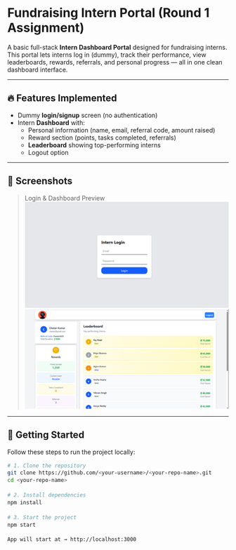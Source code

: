 # Fundraising Intern Portal (Round 1 Assignment)

A basic full-stack **Intern Dashboard Portal** designed for fundraising interns.  
This portal lets interns log in (dummy), track their performance, view leaderboards, rewards, referrals, and personal progress — all in one clean dashboard interface.

---
## 🔥 Features Implemented

- Dummy **login/signup** screen (no authentication)
- Intern **Dashboard** with:
  - Personal information (name, email, referral code, amount raised)
  - Reward section (points, tasks completed, referrals)
  - **Leaderboard** showing top-performing interns
  - Logout option

---
## 📸 Screenshots

> Login & Dashboard Preview
![Login Page Screenshot](./frontend/assets/login.png)  
![Dashboard Screenshot](./frontend/assets/dashboard.png)
---

## 🚀 Getting Started

Follow these steps to run the project locally:

```bash
# 1. Clone the repository
git clone https://github.com/<your-username>/<your-repo-name>.git
cd <your-repo-name>

# 2. Install dependencies
npm install

# 3. Start the project
npm start

App will start at → http://localhost:3000
```
